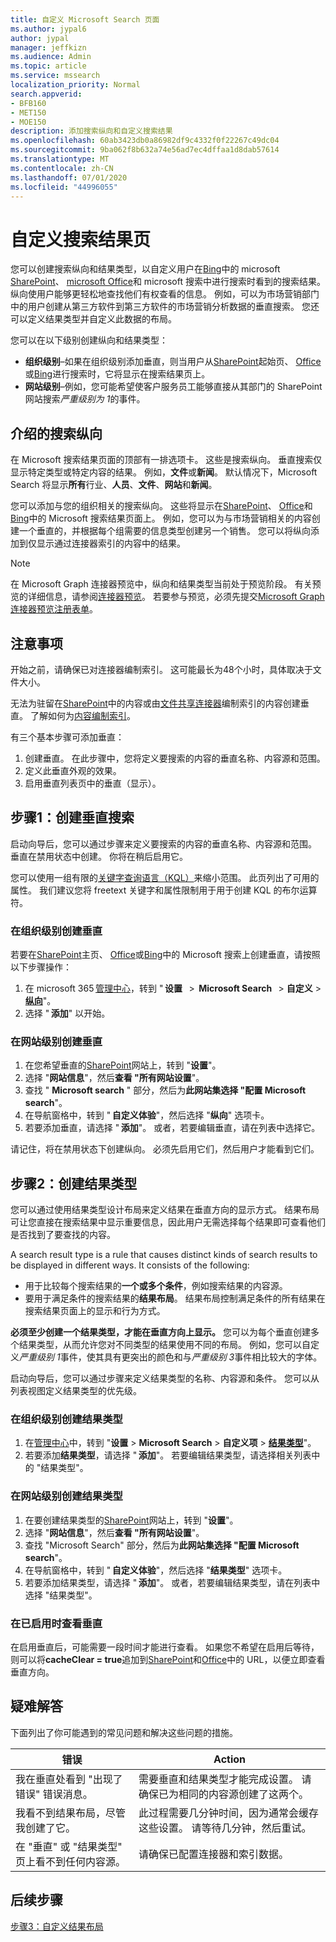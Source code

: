 ```yaml
---
title: 自定义 Microsoft Search 页面
ms.author: jypal6
author: jypal
manager: jeffkizn
ms.audience: Admin
ms.topic: article
ms.service: mssearch
localization_priority: Normal
search.appverid:
- BFB160
- MET150
- MOE150
description: 添加搜索纵向和自定义搜索结果
ms.openlocfilehash: 60ab3423db0a86982df9c4332f0f22267c49dc04
ms.sourcegitcommit: 9ba062f8b632a74e56ad7ec4dffaa1d8dab57614
ms.translationtype: MT
ms.contentlocale: zh-CN
ms.lasthandoff: 07/01/2020
ms.locfileid: "44996055"
---
```

# <a name="customize-the-search-results-page"></a>自定义搜索结果页

您可以创建搜索纵向和结果类型，以自定义用户在[Bing](https://bing.com)中的 microsoft [SharePoint](https://sharepoint.com/)、 [microsoft Office](https://office.com)和 microsoft 搜索中进行搜索时看到的搜索结果。 纵向使用户能够更轻松地查找他们有权查看的信息。 例如，可以为市场营销部门中的用户创建从第三方软件到第三方软件的市场营销分析数据的垂直搜索。 您还可以定义结果类型并自定义此数据的布局。  

您可以在以下级别创建纵向和结果类型：

- **组织级别**–如果在组织级别添加垂直，则当用户从[SharePoint](https://sharepoint.com/)起始页、 [Office](https://office.com)或[Bing](https://bing.com)进行搜索时，它将显示在搜索结果页上。
- **网站级别**–例如，您可能希望使客户服务员工能够直接从其部门的 SharePoint 网站搜索*严重级别为 1*的事件。

## <a name="search-verticals-explained"></a>介绍的搜索纵向

在 Microsoft 搜索结果页面的顶部有一排选项卡。 这些是搜索纵向。 垂直搜索仅显示特定类型或特定内容的结果。 例如，**文件**或**新闻**。 默认情况下，Microsoft Search 将显示**所有**行业、**人员**、**文件**、**网站**和**新闻**。  

您可以添加与您的组织相关的搜索纵向。 这些将显示在[SharePoint](https://sharepoint.com/)、 [Office](https://Office.com)和[Bing](https://bing.com)中的 Microsoft 搜索结果页面上。 例如，您可以为与市场营销相关的内容创建一个垂直的，并根据每个组需要的信息类型创建另一个销售。 您可以将纵向添加到仅显示通过连接器索引的内容中的结果。  

>[!NOTE]
> 在 Microsoft Graph 连接器预览中，纵向和结果类型当前处于预览阶段。 有关预览的详细信息，请参阅[连接器预览](connectors-preview.md)。 若要参与预览，必须先提交[Microsoft Graph 连接器预览注册表单](https://forms.office.com/Pages/ResponsePage.aspx?id=v4j5cvGGr0GRqy180BHbRxWYgu82J_RFnMMATAS6_chUNVYwNU1CMDNZUDBSSDZKWVo2RDJDRjRLQi4u)。

## <a name="things-to-consider"></a>注意事项

开始之前，请确保已对连接器编制索引。 这可能最长为48个小时，具体取决于文件大小。

无法为驻留在[SharePoint](https://sharepoint.com/)中的内容或由[文件共享连接器](file-share-connector.md)编制索引的内容创建垂直。 了解如何为[内容编制索引](configure-connector.md)。

有三个基本步骤可添加垂直：

1. 创建垂直。 在此步骤中，您将定义要搜索的内容的垂直名称、内容源和范围。
2. 定义此垂直外观的效果。  
3. 启用垂直列表页中的垂直（显示）。

## <a name="step-1-create-the-search-vertical"></a>步骤1：创建垂直搜索

启动向导后，您可以通过步骤来定义要搜索的内容的垂直名称、内容源和范围。 垂直在禁用状态中创建。 你将在稍后启用它。

您可以使用一组有限的[关键字查询语言（KQL）](https://docs.microsoft.com/sharepoint/dev/general-development/keyword-query-language-kql-syntax-reference)来缩小范围。 此页列出了可用的属性。 我们建议您将 freetext 关键字和属性限制用于用于创建 KQL 的布尔运算符。

### <a name="create-a-vertical-at-the-organization-level"></a>在组织级别创建垂直

若要在[SharePoint](https://sharepoint.com/)主页、 [Office](https://office.com)或[Bing](https://bing.com)中的 Microsoft 搜索上创建垂直，请按照以下步骤操作：

1. 在 microsoft 365 [管理中心](https://admin.microsoft.com)，转到 " **设置**   >  **Microsoft Search**   >  **自定义**  >  [**纵向**](https://admin.microsoft.com/Adminportal/Home#/MicrosoftSearch/verticals)"。
1. 选择 " **添加**" 以开始。  

### <a name="create-a-vertical-at-the-site-level"></a>在网站级别创建垂直

1. 在您希望垂直的[SharePoint](https://sharepoint.com/)网站上，转到 "**设置**"。
1. 选择 "**网站信息**"，然后**查看 "所有网站设置**"。
1. 查找 " **Microsoft search** " 部分，然后为**此网站集选择 "配置 Microsoft search**"。
1. 在导航窗格中，转到 " **自定义体验**"，然后选择 "**纵向**" 选项卡。
1. 若要添加垂直，请选择 " **添加**"。
  或者，若要编辑垂直，请在列表中选择它。

请记住，将在禁用状态下创建纵向。 必须先启用它们，然后用户才能看到它们。

## <a name="step-2-create-the-result-types"></a>步骤2：创建结果类型

您可以通过使用结果类型设计布局来定义结果在垂直方向的显示方式。 结果布局可让您直接在搜索结果中显示重要信息，因此用户无需选择每个结果即可查看他们是否找到了要查找的内容。

A search result type is a rule that causes distinct kinds of search results to be displayed in different ways. It consists of the following:

- 用于比较每个搜索结果的**一个或多个条件**，例如搜索结果的内容源。  
- 要用于满足条件的搜索结果的**结果布局**。 结果布局控制满足条件的所有结果在搜索结果页面上的显示和行为方式。

**必须至少创建一个结果类型，才能在垂直方向上显示。** 您可以为每个垂直创建多个结果类型，从而允许您对不同类型的结果使用不同的布局。 例如，您可以自定义*严重级别 1*事件，使其具有更突出的颜色和与*严重级别 3*事件相比较大的字体。

启动向导后，您可以通过步骤来定义结果类型的名称、内容源和条件。 您可以从列表视图定义结果类型的优先级。
  
### <a name="create-a-result-type-at-the-organization-level"></a>在组织级别创建结果类型

1. 在[管理中心](https://admin.microsoft.com)中，转到 "**设置**  >  **Microsoft Search**  >  **自定义项**  >  [**结果类型**](https://admin.microsoft.com/Adminportal/Home#/MicrosoftSearch/resulttypes)"。
1. 若要添加**结果类型**，请选择 " **添加**"。 若要编辑结果类型，请选择相关列表中的 "结果类型"。

### <a name="create-a-results-type-at-the-site-level"></a>在网站级别创建结果类型

1. 在要创建结果类型的[SharePoint](https://sharepoint.com/)网站上，转到 "**设置**"。
1. 选择 "**网站信息**"，然后**查看 "所有网站设置**"。
1. 查找 "Microsoft Search" 部分，然后为**此网站集选择 "配置 Microsoft search**"。
1. 在导航窗格中，转到 " **自定义体验**"，然后选择 "**结果类型**" 选项卡。
2. 若要添加结果类型，请选择 " **添加**"。  或者，若要编辑结果类型，请在列表中选择 "结果类型"。

### <a name="view-the-vertical-after-its-enabled"></a>在已启用时查看垂直

在启用垂直后，可能需要一段时间才能进行查看。 如果您不希望在启用后等待，则可以将**cacheClear = true**追加到[SharePoint](https://sharepoint.com/)和[Office](https://office.com)中的 URL，以便立即查看垂直方向。

## <a name="troubleshooting"></a>疑难解答

下面列出了你可能遇到的常见问题和解决这些问题的措施。

|错误  |Action  |
|---------|---------|
| 我在垂直处看到 "出现了错误" 错误消息。 | 需要垂直和结果类型才能完成设置。 请确保已为相同的内容源创建了这两个。 |
| 我看不到结果布局，尽管我创建了它。 | 此过程需要几分钟时间，因为通常会缓存这些设置。 请等待几分钟，然后重试。        |
| 在 "垂直" 或 "结果类型" 页上看不到任何内容源。 | 请确保已配置连接器和索引数据。   |

## <a name="next-steps"></a>后续步骤

[步骤3：自定义结果布局](customize-results-layout.md)
